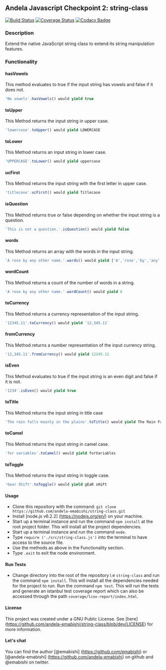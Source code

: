 ## Andela Javascript Checkpoint 2: string-class
[![Build Status](https://travis-ci.org/andela-emabishi/string-class.svg?branch=develop)](https://travis-ci.org/andela-emabishi/string-class) [![Coverage Status](https://coveralls.io/repos/github/andela-emabishi/string-class/badge.svg?branch=develop)](https://coveralls.io/github/andela-emabishi/string-class?branch=develop) [![Codacy Badge](https://api.codacy.com/project/badge/Grade/72b44d673bfb42fab9d4ede9903f12fe)](https://www.codacy.com/app/elizabeth-wakio/string-class?utm_source=github.com&amp;utm_medium=referral&amp;utm_content=andela-emabishi/string-class&amp;utm_campaign=Badge_Grade)

### Description
Extend the native JavaScript string class to extend its string manipulation features.

### Functionality
#### hasVowels
This method evaluates to true if the input string has vowels and false if it does not.

```javaScript
'No vowels'.hasVowels() would yield true
```

#### toUpper
This Method returns the input string in upper case.
```javaScript
'lowercase'.toUpper() would yield LOWERCASE
```

#### toLower
This Method returns an input string in lower case.

```javaScript
'UPPERCASE'.toLower() would yield uppercase
```

#### ucFirst
This Method returns the input string with the first letter in upper case.

```javaScript
'titlecase'.ucFirst() would yield Titlecase
```

#### isQuestion
This Method returns true or false depending on whether the input string is a question.

```javaScript
'This is not a question.'.isQuestion() would yield false
```

#### words
This Method returns an array with the words in the input string.
```javaScript
'A rose by any other name.'.words() would yield ['A','rose','by','any','other','name']
```

#### wordCount
This Method returns a count of the number of words in a string.
```javaScript
'A rose by any other name.'.wordCount() would yield 6
```

#### toCurrency
This Method returns a currency representation of the input string.
```javaScript
'12345.11'.toCurrency() would yield `12,345.11`
```

#### fromCurrency
This Method returns a number representation of the input currency string.
```javaScript
'12,345.11'.fromCurrency() would yield 12345.11
```

#### isEven
This Method evaluates to true if the input string is an even digit and false if it is not.
```javaScript
'1234'.isEven() would yield true
```

#### toTitle
This Method returns the input string in title case
```javaScript
'The rain falls mainly in the plains'.toTitle() would yield The Rain Falls Mainly In The Plains
```

#### toCamel
This Method returns the input string in camel case.
```javaScript
'for variables'.toCamel() would yield forVariables
```

#### toToggle
This Method returns the input string in toggle case.
```javaScript
'Gear Shift'.toToggle() would yield gEaR sHiFt
```

#### Usage
* Clone this repository with the command: `git clone https://github.com/andela-emabishi/string-class.git`
* Install [node.js v6.2.2] (https://nodejs.org/en/) on your machine.
* Start up a terminal instance and run the command `npm install` at the root project folder. This will install all the project dependencies.
* Start up a terminal instance and run the command `node`.
* Type `require ('./src/string-class.js')` into the terminal to have access to the source file.
* Use the methods as above in the Functionality section.
* Type `.exit` to exit the node environment.

#### Run Tests
* Change directory into the root of the repository i.e `string-class` and run the command `npm install`. This will install all the dependencies needed for the project to run.
Run the command `npm test`. This will run the tests and generate an istanbul test coverage report which can also be accessed through the path `coverage/lcov-report/index.html`.

#### License
This project was created under a GNU Public License. See [here] (https://github.com/andela-emabishi/string-class/blob/dev/LICENSE) for more information.

#### Let's chat
You can find the author [@emabishi] (https://github.com/emabishi) or [@andela-emabishi] (https://github.com/andela-emabishi) on github and @emabishi on twitter.
